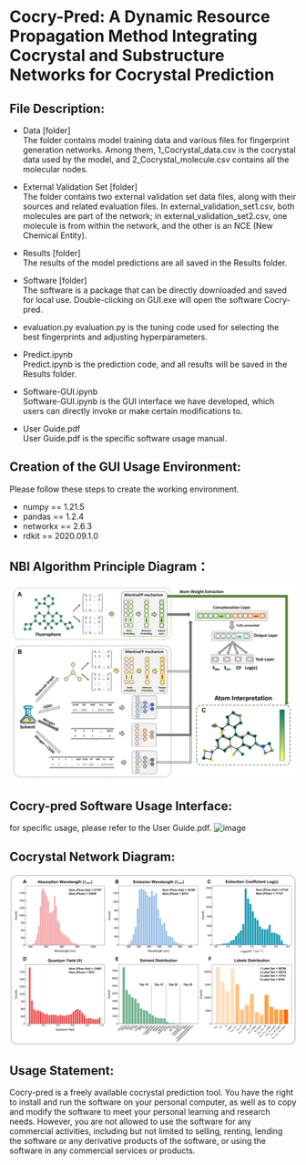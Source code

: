 # Cocry-Pred: A Dynamic Resource Propagation Method Integrating Cocrystal and Substructure Networks for Cocrystal Prediction

## File Description:
* Data [folder]  
  The folder contains model training data and various files for fingerprint generation networks. Among them, 1_Cocrystal_data.csv is the cocrystal data used by the model, and 2_Cocrystal_molecule.csv contains all the molecular nodes.
    
* External Validation Set [folder]  
  The folder contains two external validation set data files, along with their sources and related evaluation files. In external_validation_set1.csv, both molecules are part of the network; in external_validation_set2.csv, one molecule is from within the network, and the other is an NCE (New Chemical Entity).
  
* Results [folder]  
  The results of the model predictions are all saved in the Results folder.
    
* Software [folder]  
  The software is a package that can be directly downloaded and saved for local use. Double-clicking on GUI.exe will open the software Cocry-pred.
    
* evaluation.py
  evaluation.py is the tuning code used for selecting the best fingerprints and adjusting hyperparameters.
  
* Predict.ipynb  
  Predict.ipynb is the prediction code, and all results will be saved in the Results folder.
  
* Software-GUI.ipynb  
  Software-GUI.ipynb is the GUI interface we have developed, which users can directly invoke or make certain modifications to.
  
* User Guide.pdf  
  User Guide.pdf is the specific software usage manual.
  
## Creation of the GUI Usage Environment:  
Please follow these steps to create the working environment.  
* numpy == 1.21.5  
* pandas == 1.2.4  
* networkx == 2.6.3  
* rdkit == 2020.09.1.0  
  
## NBI Algorithm Principle Diagram：
![image](https://github.com/17855461143/fluor_pred/blob/main/figures/2.png?raw=true)
  
## Cocry-pred Software Usage Interface:
for specific usage, please refer to the User Guide.pdf.
![image](https://github.com/17855461143/fluor_pred/blob/main/figures/1.png?raw=true)

## Cocrystal Network Diagram:
![image](https://github.com/17855461143/fluor_pred/blob/main/figures/3.png?raw=true)

## Usage Statement:
Cocry-pred is a freely available cocrystal prediction tool. You have the right to install and run the software on your personal computer, as well as to copy and modify the software to meet your personal learning and research needs. However, you are not allowed to use the software for any commercial activities, including but not limited to selling, renting, lending the software or any derivative products of the software, or using the software in any commercial services or products.
